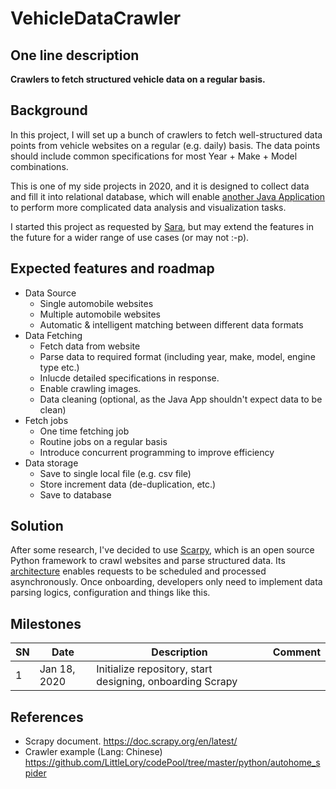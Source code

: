 # VehicleDataCrawler

## One line description
**Crawlers to fetch structured vehicle data on a regular basis.**

## Background
In this project, I will set up a bunch of crawlers to fetch well-structured data points from vehicle websites on a regular (e.g. daily) basis. The data points should include common specifications for most Year + Make + Model combinations.

This is one of my side projects in 2020, and it is designed to collect data and fill it into relational database, which will enable [another Java Application](https://github.com/sarachen19/JavaSwing_project) to perform more complicated data analysis and visualization tasks.

I started this project as requested by [Sara](https://github.com/sarachen19), but may extend the features in the future for a wider range of use cases (or may not :-p).

## Expected features and roadmap
- Data Source
  - Single automobile websites
  - Multiple automobile websites
  - Automatic & intelligent matching between different data formats
- Data Fetching
  - Fetch data from website
  - Parse data to required format (including year, make, model, engine type etc.)
  - Inlucde detailed specifications in response.
  - Enable crawling images.
  - Data cleaning (optional, as the Java App shouldn't expect data to be clean)
- Fetch jobs
  - One time fetching job
  - Routine jobs on a regular basis
  - Introduce concurrent programming to improve efficiency
- Data storage
  - Save to single local file (e.g. csv file)
  - Store increment data (de-duplication, etc.)
  - Save to database

## Solution
After some research, I've decided to use [Scarpy](https://scrapy.org/), which is an open source Python framework to crawl websites and parse structured data. Its [architecture](https://doc.scrapy.org/en/latest/_images/scrapy_architecture_02.png) enables requests to be scheduled and processed asynchronously. Once onboarding, developers only need to implement data parsing logics, configuration and things like this.

## Milestones

|SN|Date|Description|Comment|
|--|--|--|--|
|1|Jan 18, 2020|Initialize repository, start designing, onboarding Scrapy|

## References
- Scrapy document. https://doc.scrapy.org/en/latest/
- Crawler example (Lang: Chinese) https://github.com/LittleLory/codePool/tree/master/python/autohome_spider


